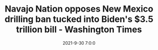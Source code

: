 ---
"title": "Navajo Nation opposes New Mexico drilling ban tucked into Biden's $3.5 trillion bill - Washington Times"
"date": "2021-9-30 7:0:0"
"feed_name": "GOOGLENEWSDRILLING"
"feed_website": "https://news.google.com/search?q=drilling%2Bincident&hl=en-US&gl=US&ceid=US:en"
"feed_rss": "https://news.google.com/rss/search?q=drilling%2Bincident&hl=en-US&gl=US&ceid=US:en"
"link": "https://www.washingtontimes.com/news/2021/sep/30/navajo-nation-opposes-new-mexico-drilling-ban-tuck/"
"source": "{'href': 'https://www.washingtontimes.com', 'title': 'Washington Times'}"
"file": "_posts/2021-1-1-25ae75ddf3fa2a5eae60df8f8c9b63923a9e09a1.md"
"accident": "0"
"drilling": "0"
"dead": "0"
"injured": "0"
"arrested": "0"
"place": "unknown place"
"where": "unknown site"
"causes": "unknown"
"place_uri": "unknown place"
---